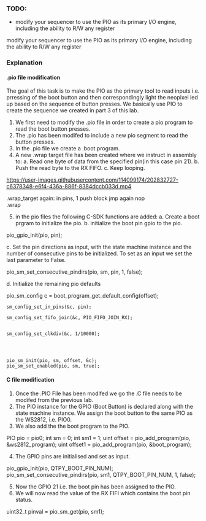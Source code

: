 ### TODO:

- modify your sequencer to use the PIO as its primary I/O engine, including the ability to R/W any register 



 modify your sequencer to use the PIO as its primary I/O engine, including the ability to R/W any register 

### Explanation

#### .pio file modification
The goal of this task is to make the PIO as the primary tool to read inputs i.e. prressing of the boot button and then correspondingly light the neopixel led up based on the sequence of button presses. We basically use PIO to create the sequence we created in part 3 of this lab.
1. We first need to modify the .pio file in order to create a pio program to read the boot button presses. 
2. The .pio has been modifed to include a new pio segment to read the button presses. 
3. In the .pio file we create a .boot program.
4. A new .wrap target file has been created where we instruct in assembly to:
a. Read one byte of data from the specified pin(in this case pin 21).
b. Push the read byte to the RX FIFO.
c. Keep looping.

https://user-images.githubusercontent.com/114099174/202832727-c6378348-e6f4-436a-886f-8384dccb033d.mp4

.wrap_target
 again:
 in pins, 1
 push block
 jmp again 
 nop           
.wrap


5. in the pio files the following C-SDK functions are added:
a. Create a boot prgram to initialize the pio.
b. initialize the boot pin gpio to the pio.

pio_gpio_init(pio, pin);


c. Set the pin directions as input, with the state machine instance and the number of consecutive pins to be initialized. To set as an input we set the last parameter to False.

 pio_sm_set_consecutive_pindirs(pio, sm, pin, 1, false);

d. Initialize the remaining pio defaults 

pio_sm_config c = boot_program_get_default_config(offset);


    sm_config_set_in_pins(&c, pin);
   
    sm_config_set_fifo_join(&c, PIO_FIFO_JOIN_RX);
    
    
    sm_config_set_clkdiv(&c, 1/10000);
    

    

    pio_sm_init(pio, sm, offset, &c);
    pio_sm_set_enabled(pio, sm, true);
    

#### C file modification
1. Once the .PIO File has been modifed we go the .C file needs to be modifed from the previous lab.
2. The PIO instance for the GPIO (Boot Button) is declared along with the state machine instance. We assign the boot button to the same PIO as the WS2812, i.e. PIO0.
3. We also add the the boot program to the PIO.

PIO pio = pio0;
    int sm = 0;
    int sm1 = 1;
    uint offset = pio_add_program(pio, &ws2812_program);
    uint offset1 = pio_add_program(pio, &boot_program);


4. The GPIO pins are initialised and set as input.

pio_gpio_init(pio, QTPY_BOOT_PIN_NUM);
pio_sm_set_consecutive_pindirs(pio, sm1, QTPY_BOOT_PIN_NUM, 1, false);

5. Now the GPIO 21 i.e. the boot pin has been assigned to the PIO. 
6. We will now read the value of the RX FIFI which contains the boot pin status.

uint32_t pinval = pio_sm_get(pio, sm1);
